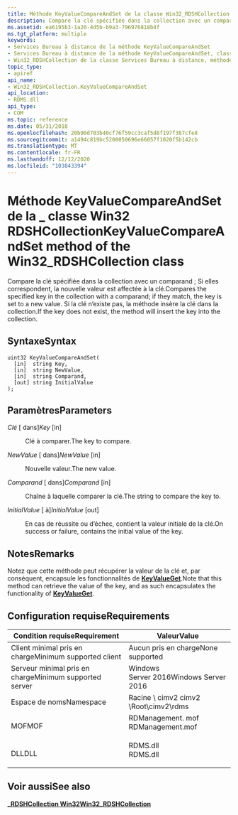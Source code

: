 ```yaml
---
title: Méthode KeyValueCompareAndSet de la classe Win32_RDSHCollection
description: Compare la clé spécifiée dans la collection avec un comparand ; Si elles correspondent, la nouvelle valeur est affectée à la clé. Si la clé n’existe pas, la méthode insère la clé dans la collection.
ms.assetid: ea6195b3-1a20-4d5b-b9a3-796976818b4f
ms.tgt_platform: multiple
keywords:
- Services Bureau à distance de la méthode KeyValueCompareAndSet
- Services Bureau à distance de la méthode KeyValueCompareAndSet, classe Win32_RDSHCollection
- Win32_RDSHCollection de la classe Services Bureau à distance, méthode KeyValueCompareAndSet
topic_type:
- apiref
api_name:
- Win32_RDSHCollection.KeyValueCompareAndSet
api_location:
- RDMS.dll
api_type:
- COM
ms.topic: reference
ms.date: 05/31/2018
ms.openlocfilehash: 20b90d703b40cf76f59cc3caf5d8f197f387cfe8
ms.sourcegitcommit: a1494c819bc5200050696e66057f1020f5b142cb
ms.translationtype: MT
ms.contentlocale: fr-FR
ms.lasthandoff: 12/12/2020
ms.locfileid: "103843394"
---
```

# <a name="keyvaluecompareandset-method-of-the-win32_rdshcollection-class"></a><span data-ttu-id="75126-107">Méthode KeyValueCompareAndSet de la \_ classe Win32 RDSHCollection</span><span class="sxs-lookup"><span data-stu-id="75126-107">KeyValueCompareAndSet method of the Win32\_RDSHCollection class</span></span>

<span data-ttu-id="75126-108">Compare la clé spécifiée dans la collection avec un comparand ; Si elles correspondent, la nouvelle valeur est affectée à la clé.</span><span class="sxs-lookup"><span data-stu-id="75126-108">Compares the specified key in the collection with a comparand; if they match, the key is set to a new value.</span></span> <span data-ttu-id="75126-109">Si la clé n’existe pas, la méthode insère la clé dans la collection.</span><span class="sxs-lookup"><span data-stu-id="75126-109">If the key does not exist, the method will insert the key into the collection.</span></span>

## <a name="syntax"></a><span data-ttu-id="75126-110">Syntaxe</span><span class="sxs-lookup"><span data-stu-id="75126-110">Syntax</span></span>


```mof
uint32 KeyValueCompareAndSet(
  [in]  string Key,
  [in]  string NewValue,
  [in]  string Comparand,
  [out] string InitialValue
);
```



## <a name="parameters"></a><span data-ttu-id="75126-111">Paramètres</span><span class="sxs-lookup"><span data-stu-id="75126-111">Parameters</span></span>

<dl> <dt>

<span data-ttu-id="75126-112">*Clé* \[ dans\]</span><span class="sxs-lookup"><span data-stu-id="75126-112">*Key* \[in\]</span></span>
</dt> <dd>

<span data-ttu-id="75126-113">Clé à comparer.</span><span class="sxs-lookup"><span data-stu-id="75126-113">The key to compare.</span></span>

</dd> <dt>

<span data-ttu-id="75126-114">*NewValue* \[ dans\]</span><span class="sxs-lookup"><span data-stu-id="75126-114">*NewValue* \[in\]</span></span>
</dt> <dd>

<span data-ttu-id="75126-115">Nouvelle valeur.</span><span class="sxs-lookup"><span data-stu-id="75126-115">The new value.</span></span>

</dd> <dt>

<span data-ttu-id="75126-116">*Comparand* \[ dans\]</span><span class="sxs-lookup"><span data-stu-id="75126-116">*Comparand* \[in\]</span></span>
</dt> <dd>

<span data-ttu-id="75126-117">Chaîne à laquelle comparer la clé.</span><span class="sxs-lookup"><span data-stu-id="75126-117">The string to compare the key to.</span></span>

</dd> <dt>

<span data-ttu-id="75126-118">*InitialValue* \[ à\]</span><span class="sxs-lookup"><span data-stu-id="75126-118">*InitialValue* \[out\]</span></span>
</dt> <dd>

<span data-ttu-id="75126-119">En cas de réussite ou d’échec, contient la valeur initiale de la clé.</span><span class="sxs-lookup"><span data-stu-id="75126-119">On success or failure, contains the initial value of the key.</span></span>

</dd> </dl>

## <a name="remarks"></a><span data-ttu-id="75126-120">Notes</span><span class="sxs-lookup"><span data-stu-id="75126-120">Remarks</span></span>

<span data-ttu-id="75126-121">Notez que cette méthode peut récupérer la valeur de la clé et, par conséquent, encapsule les fonctionnalités de [**KeyValueGet**](win32-rdshcollection-keyvalueget.md).</span><span class="sxs-lookup"><span data-stu-id="75126-121">Note that this method can retrieve the value of the key, and as such encapsulates the functionality of [**KeyValueGet**](win32-rdshcollection-keyvalueget.md).</span></span>

## <a name="requirements"></a><span data-ttu-id="75126-122">Configuration requise</span><span class="sxs-lookup"><span data-stu-id="75126-122">Requirements</span></span>



| <span data-ttu-id="75126-123">Condition requise</span><span class="sxs-lookup"><span data-stu-id="75126-123">Requirement</span></span> | <span data-ttu-id="75126-124">Valeur</span><span class="sxs-lookup"><span data-stu-id="75126-124">Value</span></span> |
|-------------------------------------|---------------------------------------------------------------------------------------------|
| <span data-ttu-id="75126-125">Client minimal pris en charge</span><span class="sxs-lookup"><span data-stu-id="75126-125">Minimum supported client</span></span><br/> | <span data-ttu-id="75126-126">Aucun pris en charge</span><span class="sxs-lookup"><span data-stu-id="75126-126">None supported</span></span><br/>                                                                   |
| <span data-ttu-id="75126-127">Serveur minimal pris en charge</span><span class="sxs-lookup"><span data-stu-id="75126-127">Minimum supported server</span></span><br/> | <span data-ttu-id="75126-128">Windows Server 2016</span><span class="sxs-lookup"><span data-stu-id="75126-128">Windows Server 2016</span></span><br/>                                                              |
| <span data-ttu-id="75126-129">Espace de noms</span><span class="sxs-lookup"><span data-stu-id="75126-129">Namespace</span></span><br/>                | <span data-ttu-id="75126-130">Racine \\ cimv2 cimv2 \\</span><span class="sxs-lookup"><span data-stu-id="75126-130">Root\\cimv2\\rdms</span></span><br/>                                                                |
| <span data-ttu-id="75126-131">MOF</span><span class="sxs-lookup"><span data-stu-id="75126-131">MOF</span></span><br/>                      | <dl> <span data-ttu-id="75126-132"><dt>RDManagement. mof</dt></span><span class="sxs-lookup"><span data-stu-id="75126-132"><dt>RDManagement.mof</dt></span></span> </dl> |
| <span data-ttu-id="75126-133">DLL</span><span class="sxs-lookup"><span data-stu-id="75126-133">DLL</span></span><br/>                      | <dl> <span data-ttu-id="75126-134"><dt>RDMS.dll</dt></span><span class="sxs-lookup"><span data-stu-id="75126-134"><dt>RDMS.dll</dt></span></span> </dl>         |



## <a name="see-also"></a><span data-ttu-id="75126-135">Voir aussi</span><span class="sxs-lookup"><span data-stu-id="75126-135">See also</span></span>

<dl> <dt>

[<span data-ttu-id="75126-136">**\_RDSHCollection Win32**</span><span class="sxs-lookup"><span data-stu-id="75126-136">**Win32\_RDSHCollection**</span></span>](win32-rdshcollection.md)
</dt> </dl>

 

 





